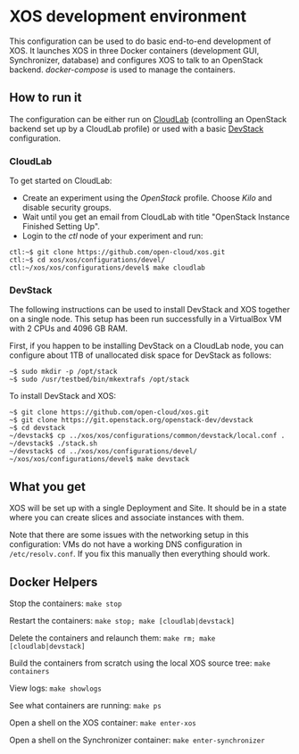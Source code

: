 # XOS development environment

This configuration can be used to do basic end-to-end development of XOS.  It launches
XOS in three Docker containers (development GUI, Synchronizer, database) and configures XOS
to talk to an OpenStack backend.  *docker-compose* is used to manage the containers.

## How to run it

The configuration can be either run on [CloudLab](http://cloudlab.us) (controlling
an OpenStack backend set up by a CloudLab profile) or used with a basic
[DevStack](http://docs.openstack.org/developer/devstack/) configuration.

### CloudLab

To get started on CloudLab:
* Create an experiment using the *OpenStack* profile.  Choose *Kilo* and
disable security groups.
* Wait until you get an email from CloudLab with title "OpenStack Instance Finished Setting Up".
* Login to the *ctl* node of your experiment and run:
```
ctl:~$ git clone https://github.com/open-cloud/xos.git
ctl:~$ cd xos/xos/configurations/devel/
ctl:~/xos/xos/configurations/devel$ make cloudlab
```

### DevStack

The following instructions can be used to install DevStack and XOS together
on a single node.  This setup has been run successfully in a VirtualBox VM
with 2 CPUs and 4096 GB RAM.

First, if you happen to be installing DevStack on a CloudLab node, you can
configure about 1TB of unallocated disk space for DevStack as follows:
```
~$ sudo mkdir -p /opt/stack
~$ sudo /usr/testbed/bin/mkextrafs /opt/stack
```

To install DevStack and XOS:

```
~$ git clone https://github.com/open-cloud/xos.git
~$ git clone https://git.openstack.org/openstack-dev/devstack
~$ cd devstack
~/devstack$ cp ../xos/xos/configurations/common/devstack/local.conf .
~/devstack$ ./stack.sh
~/devstack$ cd ../xos/xos/configurations/devel/
~/xos/xos/configurations/devel$ make devstack
```

## What you get

XOS will be set up with a single Deployment and Site.  It should be in a state where
you can create slices and associate instances with them.

Note that there are some issues with the networking setup in this configuration:
VMs do not have a working DNS configuration in `/etc/resolv.conf`.  If you fix this
manually then everything should work.

## Docker Helpers

Stop the containers: `make stop`

Restart the containers: `make stop; make [cloudlab|devstack]`

Delete the containers and relaunch them: `make rm; make [cloudlab|devstack]`

Build the containers from scratch using the local XOS source tree: `make containers`

View logs: `make showlogs`

See what containers are running: `make ps`

Open a shell on the XOS container: `make enter-xos`

Open a shell on the Synchronizer container: `make enter-synchronizer`
